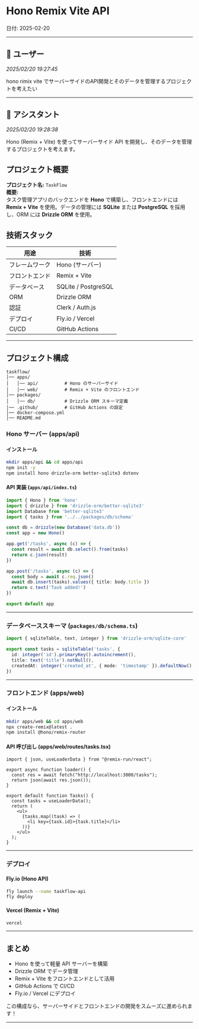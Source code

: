 # Hono Remix Vite API

日付: 2025-02-20

---

## 👤 ユーザー
*2025/02/20 19:27:45*

hono rimix vite でサーバーサイドのAPI開発とそのデータを管理するプロジェクトを考えたい

---

## 🤖 アシスタント
*2025/02/20 19:28:38*

Hono (Remix + Vite) を使ってサーバーサイド API を開発し、そのデータを管理するプロジェクトを考えます。

## プロジェクト概要
**プロジェクト名:** `TaskFlow`  
**概要:**  
タスク管理アプリのバックエンドを **Hono** で構築し、フロントエンドには **Remix + Vite** を使用。データの管理には **SQLite** または **PostgreSQL** を採用し、ORM には **Drizzle ORM** を使用。  

## 技術スタック
| **用途**         | **技術**                |
|----------------|----------------------|
| フレームワーク | Hono (サーバー)       |
| フロントエンド | Remix + Vite         |
| データベース   | SQLite / PostgreSQL  |
| ORM           | Drizzle ORM          |
| 認証          | Clerk / Auth.js       |
| デプロイ      | Fly.io / Vercel       |
| CI/CD        | GitHub Actions       |

---

## プロジェクト構成

```
taskflow/
│── apps/
│   │── api/          # Hono のサーバーサイド
│   │── web/          # Remix + Vite のフロントエンド
│── packages/
│   │── db/           # Drizzle ORM スキーマ定義
│── .github/          # GitHub Actions の設定
│── docker-compose.yml
│── README.md
```

### Hono サーバー (apps/api)
#### インストール
```sh
mkdir apps/api && cd apps/api
npm init -y
npm install hono drizzle-orm better-sqlite3 dotenv
```

#### API 実装 (`apps/api/index.ts`)
```ts
import { Hono } from 'hono'
import { drizzle } from 'drizzle-orm/better-sqlite3'
import Database from 'better-sqlite3'
import { tasks } from '../../packages/db/schema'

const db = drizzle(new Database('data.db'))
const app = new Hono()

app.get('/tasks', async (c) => {
  const result = await db.select().from(tasks)
  return c.json(result)
})

app.post('/tasks', async (c) => {
  const body = await c.req.json()
  await db.insert(tasks).values({ title: body.title })
  return c.text('Task added!')
})

export default app
```

---

### データベーススキーマ (`packages/db/schema.ts`)
```ts
import { sqliteTable, text, integer } from 'drizzle-orm/sqlite-core'

export const tasks = sqliteTable('tasks', {
  id: integer('id').primaryKey().autoincrement(),
  title: text('title').notNull(),
  createdAt: integer('created_at', { mode: 'timestamp' }).defaultNow(),
})
```

---

### フロントエンド (apps/web)
#### インストール
```sh
mkdir apps/web && cd apps/web
npx create-remix@latest .
npm install @hono/remix-router
```

#### API 呼び出し (apps/web/routes/tasks.tsx)
```tsx
import { json, useLoaderData } from "@remix-run/react";

export async function loader() {
  const res = await fetch("http://localhost:3000/tasks");
  return json(await res.json());
}

export default function Tasks() {
  const tasks = useLoaderData();
  return (
    <ul>
      {tasks.map((task) => (
        <li key={task.id}>{task.title}</li>
      ))}
    </ul>
  );
}
```

---

### デプロイ
#### **Fly.io (Hono API)**
```sh
fly launch --name taskflow-api
fly deploy
```

#### **Vercel (Remix + Vite)**
```sh
vercel
```

---

## まとめ
- Hono を使って軽量 API サーバーを構築
- Drizzle ORM でデータ管理
- Remix + Vite をフロントエンドとして活用
- GitHub Actions で CI/CD
- Fly.io / Vercel にデプロイ

この構成なら、サーバーサイドとフロントエンドの開発をスムーズに進められます！

---
